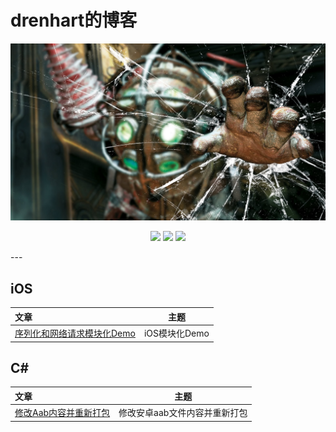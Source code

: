 # drenhart的博客

![](./pictures/Bioshock.jpg)

<p align='center'>
<img src="https://img.shields.io/badge/language-C%23-green">
<img src="https://img.shields.io/badge/language-Swift-brightgreen">
<img src="https://img.shields.io/badge/license-CC-yellowgreen">
</p>
---

## iOS

| 文章                                                         | 主题          |
| :----------------------------------------------------------- | ------------- |
| [序列化和网络请求模块化Demo](https://github.com/drenhart/blog/blob/main/articles/app-demo.md) | iOS模块化Demo |

## C#

| 文章                                                         | 主题                          |
| :------------------------------------------------------------ | ------------- |
| [修改Aab内容并重新打包](https://github.com/drenhart/blog/blob/main/articles/manage-aab.md) | 修改安卓aab文件内容并重新打包 |

